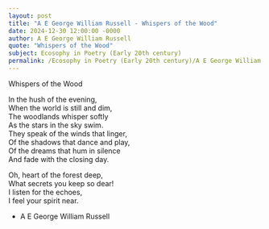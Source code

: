 ```yaml
---
layout: post
title: "A E George William Russell - Whispers of the Wood"
date: 2024-12-30 12:00:00 -0000
author: A E George William Russell
quote: "Whispers of the Wood"
subject: Ecosophy in Poetry (Early 20th century)
permalink: /Ecosophy in Poetry (Early 20th century)/A E George William Russell/A E George William Russell - Whispers of the Wood
---
```


Whispers of the Wood

In the hush of the evening,  
When the world is still and dim,  
The woodlands whisper softly  
As the stars in the sky swim.  
They speak of the winds that linger,  
Of the shadows that dance and play,  
Of the dreams that hum in silence  
And fade with the closing day.

Oh, heart of the forest deep,  
What secrets you keep so dear!  
I listen for the echoes,  
I feel your spirit near.

- A E George William Russell
